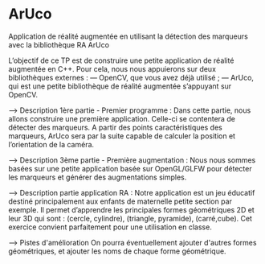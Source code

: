 # ArUco
Application de réalité augmentée en utilisant la détection des marqueurs avec la bibliothèque RA ArUco

L’objectif de ce TP est de construire une petite application de réalité augmentée en C++. Pour cela, nous nous appuierons sur deux bibliothèques externes :
— OpenCV, que vous avez déjà utilisé ;
— ArUco, qui est une petite bibliothèque de réalité augmentée s’appuyant sur OpenCV.

--> Description 1ère partie - Premier programme :
Dans cette partie, nous allons construire une première application. Celle-ci se contentera de détecter des marqueurs. A partir des points caractéristiques des marqueurs, 
ArUco sera par la suite capable de calculer la position et l’orientation de la caméra.

--> Description 3ème partie - Première augmentation :
Nous nous sommes basées sur une petite application basée sur OpenGL/GLFW pour détecter les marqueurs et générer des augmentations simples.

--> Description partie application RA :
Notre application est un jeu éducatif destiné principalement aux enfants de maternelle petite section par exemple. Il permet d’apprendre les principales formes géométriques 2D 
et leur 3D qui sont : (cercle, cylindre), (triangle, pyramide), (carré,cube). Cet exercice convient parfaitement pour une utilisation en classe.

--> Pistes d'amélioration
On pourra éventuellement ajouter d'autres formes géométriques, et ajouter les noms de chaque forme géométrique.
